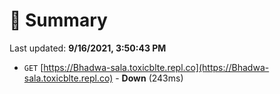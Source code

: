 # 📖 Summary
Last updated: **9/16/2021, 3:50:43 PM**

- `GET` [https://Bhadwa-sala.toxicblte.repl.co](https://Bhadwa-sala.toxicblte.repl.co) - **Down** (243ms)
